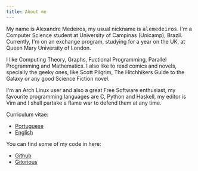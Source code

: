 ```yaml
---
title: About me
---
```


My name is Alexandre Medeiros, my usual nickname is <tt>alemedeiros</tt>.  I'm a
Computer Science student at University of Campinas (Unicamp), Brazil.
Currently, I'm on an exchange program, studying for a year on the UK, at Queen
Mary University of London.

I like Computing Theory, Graphs, Fuctional Programming, Parallel Programming and
Mathematics.  I also like to read comics and novels, specially the geeky ones,
like Scott Pilgrim, The Hitchhikers Guide to the Galaxy or any good Science
Fiction novel.

I'm an Arch Linux user and also a great Free Software enthusiast, my favourite
programming languages are C, Python and Haskell, my editor is Vim and I shall
partake a flame war to defend them at any time.

Curriculum vitae:

 - [Portuguese][1]
 - [English][2]

You can find some of my code in here:

 - [Github][3]
 - [Gitorious][4]

[1]: /files/cv-en.pdf "English CV"
[2]: /files/cv-br.pdf "Portuguese CV"
[3]: https://github.com/alemedeiros
[4]: https://gitorious.org/~alemedeiros
